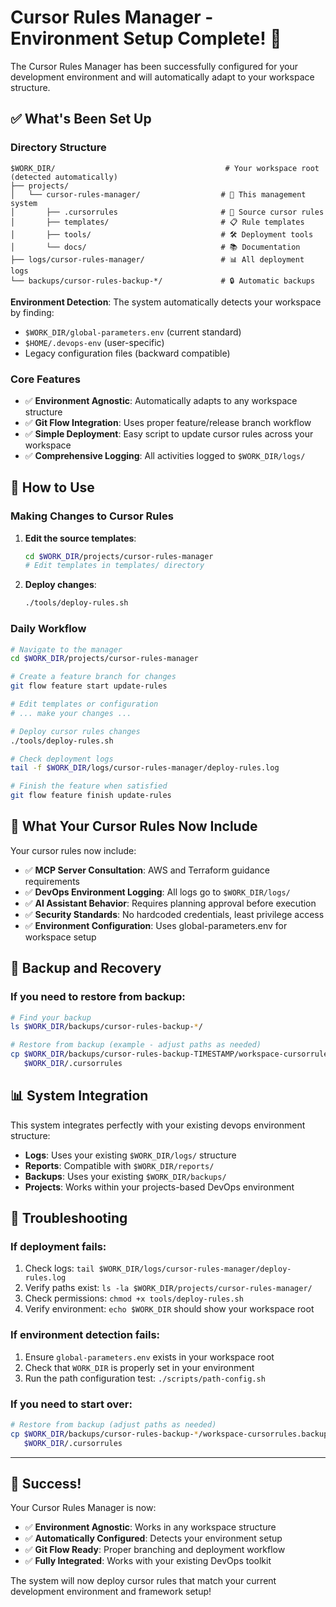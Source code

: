 # Cursor Rules Manager - Environment Setup Complete! 🎉

The Cursor Rules Manager has been successfully configured for your development environment and will automatically adapt to your workspace structure.

## ✅ What's Been Set Up

### Directory Structure
```
$WORK_DIR/                                      # Your workspace root (detected automatically)
├── projects/
│   └── cursor-rules-manager/                  # 📁 This management system
│       ├── .cursorrules                       # 📄 Source cursor rules
│       ├── templates/                         # 📋 Rule templates
│       ├── tools/                             # 🛠️ Deployment tools
│       └── docs/                              # 📚 Documentation
├── logs/cursor-rules-manager/                 # 📊 All deployment logs  
└── backups/cursor-rules-backup-*/             # 🔒 Automatic backups
```

**Environment Detection**: The system automatically detects your workspace by finding:
- `$WORK_DIR/global-parameters.env` (current standard)
- `$HOME/.devops-env` (user-specific)  
- Legacy configuration files (backward compatible)

### Core Features
- ✅ **Environment Agnostic**: Automatically adapts to any workspace structure
- ✅ **Git Flow Integration**: Uses proper feature/release branch workflow
- ✅ **Simple Deployment**: Easy script to update cursor rules across your workspace
- ✅ **Comprehensive Logging**: All activities logged to `$WORK_DIR/logs/`

## 🚀 How to Use

### Making Changes to Cursor Rules

1. **Edit the source templates**:
   ```bash
   cd $WORK_DIR/projects/cursor-rules-manager
   # Edit templates in templates/ directory
   ```

2. **Deploy changes**:
   ```bash
   ./tools/deploy-rules.sh
   ```

### Daily Workflow

```bash
# Navigate to the manager
cd $WORK_DIR/projects/cursor-rules-manager

# Create a feature branch for changes
git flow feature start update-rules

# Edit templates or configuration
# ... make your changes ...

# Deploy cursor rules changes
./tools/deploy-rules.sh

# Check deployment logs
tail -f $WORK_DIR/logs/cursor-rules-manager/deploy-rules.log

# Finish the feature when satisfied
git flow feature finish update-rules
```

## 🎯 What Your Cursor Rules Now Include

Your cursor rules now include:
- ✅ **MCP Server Consultation**: AWS and Terraform guidance requirements
- ✅ **DevOps Environment Logging**: All logs go to `$WORK_DIR/logs/`
- ✅ **AI Assistant Behavior**: Requires planning approval before execution
- ✅ **Security Standards**: No hardcoded credentials, least privilege access
- ✅ **Environment Configuration**: Uses global-parameters.env for workspace setup

## 🔧 Backup and Recovery

### If you need to restore from backup:

```bash
# Find your backup
ls $WORK_DIR/backups/cursor-rules-backup-*/

# Restore from backup (example - adjust paths as needed)
cp $WORK_DIR/backups/cursor-rules-backup-TIMESTAMP/workspace-cursorrules.backup \
   $WORK_DIR/.cursorrules
```

## 📊 System Integration

This system integrates perfectly with your existing devops environment structure:
- **Logs**: Uses your existing `$WORK_DIR/logs/` structure
- **Reports**: Compatible with `$WORK_DIR/reports/`
- **Backups**: Uses your existing `$WORK_DIR/backups/` 
- **Projects**: Works within your projects-based DevOps environment

## 🚨 Troubleshooting

### If deployment fails:
1. Check logs: `tail $WORK_DIR/logs/cursor-rules-manager/deploy-rules.log`
2. Verify paths exist: `ls -la $WORK_DIR/projects/cursor-rules-manager/`
3. Check permissions: `chmod +x tools/deploy-rules.sh`
4. Verify environment: `echo $WORK_DIR` should show your workspace root

### If environment detection fails:
1. Ensure `global-parameters.env` exists in your workspace root
2. Check that `WORK_DIR` is properly set in your environment
3. Run the path configuration test: `./scripts/path-config.sh`

### If you need to start over:
```bash
# Restore from backup (adjust paths as needed)
cp $WORK_DIR/backups/cursor-rules-backup-*/workspace-cursorrules.backup \
   $WORK_DIR/.cursorrules
```

---

## 🎉 Success!

Your Cursor Rules Manager is now:
- ✅ **Environment Agnostic**: Works in any workspace structure
- ✅ **Automatically Configured**: Detects your environment setup
- ✅ **Git Flow Ready**: Proper branching and deployment workflow
- ✅ **Fully Integrated**: Works with your existing DevOps toolkit

The system will now deploy cursor rules that match your current development environment and framework setup!